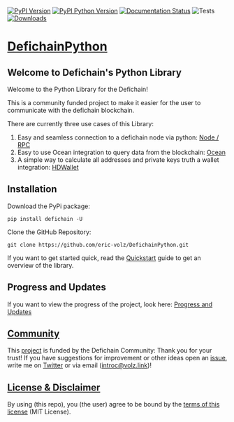 [![PyPI Version](https://img.shields.io/pypi/v/defichain.svg?color=green)](https://pypi.org/project/defichain)
[![PyPI Python Version](https://img.shields.io/pypi/pyversions/defichain.svg)](https://pypi.org/project/defichain)
[![Documentation Status](https://readthedocs.org/projects/pytest/badge/?version=latest)](https://docs.defichain-python.de/)
![Tests](https://github.com/mCodingLLC/DefichainPython/actions/workflows/tests.yml/badge.svg)
[![Downloads](https://static.pepy.tech/personalized-badge/defichain?period=total&units=international_system&left_color=grey&right_color=green&left_text=Downloads)](https://pepy.tech/project/defichain)

# [DefichainPython](https://github.com/eric-volz/DefichainPython)

## Welcome to Defichain's Python Library

Welcome to the Python Library for the Defichain!

This is a community funded project to make it easier for the user to communicate with the defichain blockchain.

There are currently three use cases of this Library: 

1. Easy and seamless connection to a defichain node via python: [Node / RPC](https://docs.defichain-python.de/build/html/api/node/index.html)
2. Easy to use Ocean integration to query data from the blockchain: [Ocean](https://docs.defichain-python.de/build/html/api/ocean/index.html)
3. A simple way to calculate all addresses and private keys truth a wallet integration: [HDWallet](https://docs.defichain-python.de/build/html/api/hdwallet/index.html)

## Installation

Download the PyPi package:
```
pip install defichain -U
```
Clone the GitHub Repository:
```
git clone https://github.com/eric-volz/DefichainPython.git
```

If you want to get started quick, read the [Quickstart](https://docs.defichain-python.de/build/html/instructions/quickstart.html) guide to get an overview of the library.

## Progress and Updates
If you want to view the progress of the project, look here: [Progress and Updates](https://docs.defichain-python.de/build/html/instructions/progressAndUpdates.html)

## [Community](https://docs.defichain-python.de/build/html/legal/community.html)

This [project](https://github.com/DeFiCh/dfips/issues/133) is funded by the Defichain Community:
Thank you for your trust! If you have suggestions for improvement
or other ideas open an [issue](https://github.com/eric-volz/DefichainPython/issues), 
write me on [Twitter](https://twitter.com/Intr0c) or via email (introc@volz.link)!

## [License & Disclaimer](https://docs.defichain-python.de/build/html/legal/licenseAndDisclaimer.html)

By using (this repo), you (the user) agree to be bound by the 
[terms of this license](https://github.com/eric-volz/defichainLibrary/blob/main/LICENSE) (MIT License).
